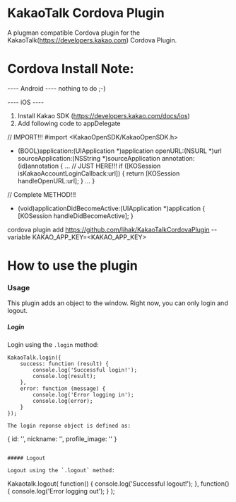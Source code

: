 KakaoTalk Cordova Plugin
========================

A plugman compatible Cordova plugin for the KakaoTalk(https://developers.kakao.com) Cordova Plugin.


Cordova Install Note:
========================

---- Android ----
nothing to do ;-)

---- iOS ----
1. Install Kakao SDK (https://developers.kakao.com/docs/ios)
2. Add following code to appDelegate

// IMPORT!!!
#import <KakaoOpenSDK/KakaoOpenSDK.h>

- (BOOL)application:(UIApplication *)application openURL:(NSURL *)url
                                       sourceApplication:(NSString *)sourceApplication
                                              annotation:(id)annotation {
    ...
    // JUST HERE!!!
    if ([KOSession isKakaoAccountLoginCallback:url]) {
        return [KOSession handleOpenURL:url];
    }
    ...
}

// Complete METHOD!!!
- (void)applicationDidBecomeActive:(UIApplication *)application
{
    [KOSession handleDidBecomeActive];
}


cordova plugin add https://github.com/lihak/KakaoTalkCordovaPlugin --variable KAKAO_APP_KEY=<KAKAO_APP_KEY>


How to use the plugin
========================

### Usage

This plugin adds an object to the window. Right now, you can only login and logout.

##### Login

Login using the `.login` method:
```
KakaoTalk.login({
    success: function (result) {
        console.log('Successful login!');
		console.log(result);
    },
    error: function (message) {
        console.log('Error logging in');
		console.log(error);
    }
});

The login reponse object is defined as:
```
{
  id: '<KakaoTalk User Id>',
  nickname: '<KakaoTalk User Nickname>',
  profile_image: '<KakaoTalk User ProfileImage>'
}
```

##### Logout

Logout using the `.logout` method:
```
Kakaotalk.logout(
  function() {
	console.log('Successful logout!');
  },
  function() {
    console.log('Error logging out');
  }
);
```
